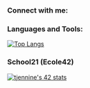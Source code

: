 ### Connect with me:


### Languages and Tools:

[![Top Langs](https://github-readme-stats.vercel.app/api/top-langs/?username=mamboojamboo&layout=compact)](https://github.com/mamboojamboo)

### School21 (Ecole42)  

[![tjennine's 42 stats](https://badge42.herokuapp.com/api/stats/tjennine?privacyEmail=true&cursus=42%20cursus)](https://github.com/mamboojamboo)

<!-- ![42](https://badgen.net/badge/Born2Code/tjennine/purple?cache=86400&icon=https://meta.intra.42.fr/assets/42_logo-7dfc9110a5319a308863b96bda33cea995046d1731cebb735e41b16255106c12.svg) -->